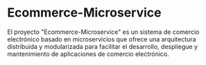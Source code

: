 # Ecommerce-Microservice
El proyecto "Ecommerce-Microservice" es un sistema de comercio electrónico basado en microservicios que ofrece una arquitectura distribuida y modularizada para facilitar el desarrollo, despliegue y mantenimiento de aplicaciones de comercio electrónico.
